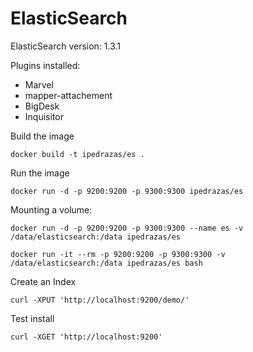 # ElasticSearch


ElasticSearch version: 1.3.1

Plugins installed:

* Marvel
* mapper-attachement
* BigDesk
* Inquisitor


Build the image

    docker build -t ipedrazas/es .

Run the image

    docker run -d -p 9200:9200 -p 9300:9300 ipedrazas/es

Mounting a volume:

    docker run -d -p 9200:9200 -p 9300:9300 --name es -v /data/elasticsearch:/data ipedrazas/es

    docker run -it --rm -p 9200:9200 -p 9300:9300 -v /data/elasticsearch:/data ipedrazas/es bash


Create an Index

    curl -XPUT 'http://localhost:9200/demo/'


Test install

    curl -XGET 'http://localhost:9200'
